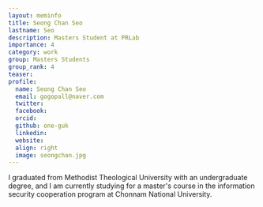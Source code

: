 ```yaml
---
layout: meminfo
title: Seong Chan Seo 
lastname: Seo
description: Masters Student at PRLab
importance: 4
category: work
group: Masters Students
group_rank: 4
teaser:
profile:
  name: Seong Chan Seo
  email: gogopall@naver.com
  twitter:
  facebook:
  orcid:
  github: one-guk
  linkedin:
  website:
  align: right
  image: seongchan.jpg
---
```



I graduated from Methodist Theological University with an undergraduate degree, and I am currently studying for a master's course in the information security cooperation program at Chonnam National University.

